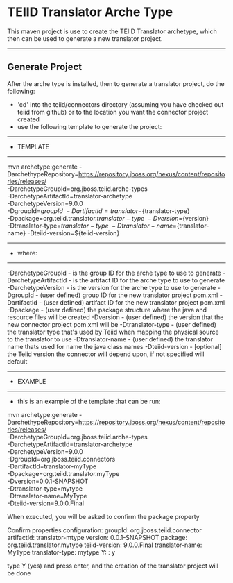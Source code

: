 TEIID Translator Arche Type
================

This maven project is use to create the TEIID Translator archetype, which then can be used to generate a new translator project.


-----------
Generate Project
-----------

After the arche type is installed, then to generate a translator project, do the following:

-  'cd' into the teiid/connectors directory (assuming you have checked out teiid from github) or to the
	location you want the connector project created
-  use the following template to generate the project:

***********
* TEMPLATE
***********

mvn archetype:generate       -DarchethypeRepository=https://repository.jboss.org/nexus/content/repositories/releases/                                \
  -DarchetypeGroupId=org.jboss.teiid.arche-types               \
  -DarchetypeArtifactId=translator-archetype          \
  -DarchetypeVersion=9.0.0               \
  -DgroupId=${groupId}   				\
  -DartifactId=translator-${translator-type}	\
  -Dpackage=org.teiid.translator.${translator-type}    \
  -Dversion=${version}    \
  -Dtranslator-type=${translator-type}   \
  -Dtranslator-name=${translator-name}
  -Dteiid-version=${teiid-version}
  

********
* where:
********

  -DarchetypeGroupId    -  is the group ID for the arche type to use to generate
  -DarchetypeArtifactId -  is the artifact ID for the arche type to use to generate
  -DarchetypeVersion	-  is the version for the arche type to use to generate
  -DgroupId		-  (user defined) group ID for the new translator project pom.xml
  -DartifactId		-  (user defined) artifact ID for the new translator project pom.xml
  -Dpackage		-  (user defined) the package structure where the java and resource files will be created
  -Dversion		-  (user defined) the version that the new connector project pom.xml will be
  -Dtranslator-type	-  (user defined) the translator type that's used by Teiid when mapping the physical source to the translator to use 
  -Dtranslator-name	-  (user defined) the translator name thats used for name the java class names
  -Dteiid-version   -  [optional] the Teiid version the connector will depend upon, if not specified will default 

*********
* EXAMPLE
*********

-  this is an example of the template that can be run:

mvn archetype:generate   -DarchethypeRepository=https://repository.jboss.org/nexus/content/repositories/releases/                                \
  -DarchetypeGroupId=org.jboss.teiid.arche-types   \
  -DarchetypeArtifactId=translator-archetype  \
  -DarchetypeVersion=9.0.0  \
  -DgroupId=org.jboss.teiid.connectors  \
  -DartifactId=translator-myType  \
  -Dpackage=org.teiid.translator.myType    \
  -Dversion=0.0.1-SNAPSHOT	\
  -Dtranslator-type=mytype  \
  -Dtranslator-name=MyType  \
  -Dteiid-version=9.0.0.Final


When executed, you will be asked to confirm the package property

Confirm properties configuration:
groupId: org.jboss.teiid.connector
artifactId: translator-mtype
version: 0.0.1-SNAPSHOT
package: org.teiid.translator.mytype
teiid-version: 9.0.0.Final
translator-name: MyType
translator-type: mytype
 Y: : y


type Y (yes) and press enter, and the creation of the translator project will be done

